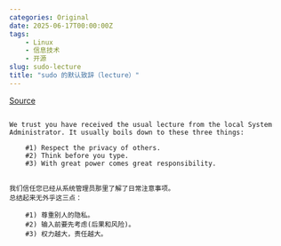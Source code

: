 ```yaml
---
categories: Original
date: 2025-06-17T00:00:00Z
tags:
    - Linux
    - 信息技术
    - 开源
slug: sudo-lecture
title: "sudo 的默认致辞（lecture）"
---
```


[Source](https://github.com/sudo-project/sudo/blob/main/plugins/sudoers/po/zh_CN.po)

```plain

We trust you have received the usual lecture from the local System
Administrator. It usually boils down to these three things:

    #1) Respect the privacy of others.
    #2) Think before you type.
    #3) With great power comes great responsibility.

```

```plain

我们信任您已经从系统管理员那里了解了日常注意事项。
总结起来无外乎这三点：

    #1) 尊重别人的隐私。
    #2) 输入前要先考虑(后果和风险)。
    #3) 权力越大，责任越大。

```
